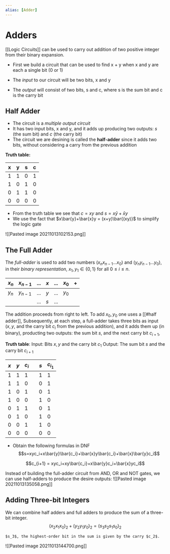 ```yaml
---
alias: [Adder]
---
```

# Adders
[[Logic Circuits]] can be used to carry out addition of two positive integer from their binary expansion.

- First we build a circuit that can be used to find x + y when x and y are each a single bit (0 or 1)

- The *input* to our circuit will be two bits, x and y

- The *output* will consist of two bits, s and c, where s is the sum bit and c is the carry bit

## Half Adder

- The circuit is a *multiple output circuit*
- It has two input bits, x and y, and it adds up producing two outputs: *s* (the sum bit) and *c* (the carry bit)
- The circuit we are desining is called the **half-adder** since it adds two bits, without considering a carry from the previous addition 

**Truth table:**

| x   | y   | s   | c   |
| --- | --- | --- | --- |
| 1   | 1   | 0   | 1   |
| 1   | 0   | 1   | 0   |
| 0   | 1   | 1   | 0   |
| 0   | 0   | 0   | 0   |

- From the truth table we see that $c = xy$ and $s = x\bar{y} + \bar{x}y$
- We use the fact that $x\bar{y}+\bar{x}y = (x+y)\bar{(xy)}$ to simplify the logic gate

![[Pasted image 20211013102153.png]]

## The Full Adder
The *full-adder* is used to add two numbers $(x_nx_{n-1}...x_0)$ and $(y_ny_{n-1}...y_0)$, in their *binary representation*, $x_1, y_1 \in \{0, 1\}$ for all $0 \leq i \leq n$.

| $x_n$ | $x_{n-1}$ | ... | $x$ | ... | $x_0$ | +   |
| ----- | --------- | --- | --- | --- | ----- | --- |
| $y_n$ | $y_{n-1}$ | ... | $y$ | ... | $y_0$ |     |
|       |           | ... | $s$   | ... |       |     |

The addition proceeds from right to left. To add $x_0, y_0$ one uses a [[#half adder]], Subsequently, at each step, a full-adder takes three bits as input ($x, y$, and the carry bit $c_i$ from the previous addition), and it adds them up (in binary), producting two outputs: the sum bit $s$, and the next carry bit $c_{i+1}$,

**Truth table**:
Input: Bits $x, y$ and the carry bit $c_1$
Output: The sum bit $s$ and the carry bit $c_{i+1}$

| $x$ | $y$ | $c_i$ |     | $s$ | $c_{i_1}$ |
| --- | --- | ----- | --- | --- | --------- |
| 1   | 1   | 1     |     | 1   | 1         |
| 1   | 1   | 0     |     | 0   | 1         |
| 1   | 0   | 1     |     | 0   | 1         |
| 1   | 0   | 0     |     | 1   | 0         |
| 0   | 1   | 1     |     | 0   | 1         |
| 0   | 1   | 0     |     | 1   | 0         |
| 0   | 0   | 1     |     | 1   | 0         |
| 0   | 0   | 0     |     | 0   | 0          |

- Obtain the following formulas in DNF
$$s=xyc_i+x\bar{y}\bar{c_i}+\bar{x}y\bar{c_i}+\bar{x}\bar{y}c_i$$

$$c_{i+1} = xyc_i+xy\bar{c_i}+x\bar{y}c_i+\bar{x}yc_i$$

Instead of building the full-adder circuit from AND, OR and NOT gates, we can use half-adders to produce the desire outputs:
![[Pasted image 20211013135058.png]]

## Adding Three-bit Integers

We can combine half adders and full adders to produce the sum of a three-bit integer.
$$(x_2x_1x_0)_2 + (y_2y_1y_0)_2 = (s_3s_2s_1s_0)_2$$

```ad-note
$s_3$, the highest-order bit in the sum is given by the carry $c_2$.
```
![[Pasted image 20211013144700.png]]